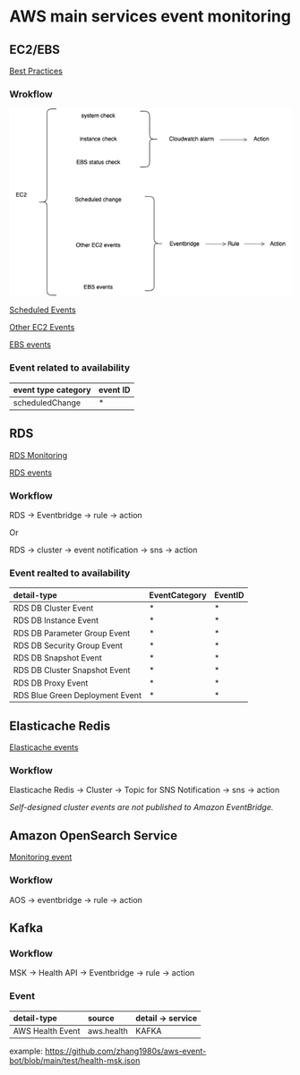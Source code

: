 # AWS main services event monitoring

## EC2/EBS

[Best Practices](https://docs.aws.amazon.com/AWSEC2/latest/UserGuide/monitoring_best_practices.html)

### Wrokflow
![EC2/EBS](./picture/aws-ec2-ebs-events.png)

[Scheduled Events](https://repost.aws/knowledge-center/eventbridge-notification-scheduled-events)


[Other EC2 Events](https://docs.aws.amazon.com/AWSEC2/latest/UserGuide/automating_with_eventbridge.html)

[EBS events](https://docs.aws.amazon.com/ebs/latest/userguide/ebs-cloud-watch-events.html)

### Event related to availability

| event type category | event ID |
| :--- | :--- |
|scheduledChange    |*         |

## RDS

[RDS Monitoring](https://docs.aws.amazon.com/AmazonRDS/latest/UserGuide/CHAP_Monitor_Logs_Events.html)

[RDS events](https://docs.aws.amazon.com/AmazonRDS/latest/UserGuide/rds-cloudwatch-events.sample.html)

### Workflow
RDS -> Eventbridge -> rule -> action

Or

RDS -> cluster -> event notification -> sns -> action

### Event realted to availability

| detail-type               | EventCategory    | EventID   |
| :--- | :--- | :--- |
| RDS DB Cluster Event      | *                | *         |
| RDS DB Instance Event     | *                | *         | 
| RDS DB Parameter Group Event     | *         | *         | 
| RDS DB Security Group Event      | *         | *         | 
| RDS DB Snapshot Event     | *                | *         |
| RDS DB Cluster Snapshot Event     | *        | *         |
| RDS DB Proxy Event     | *          | *      | *
| RDS Blue Green Deployment Event     | *      | *         |



## Elasticache Redis
[Elasticache events](https://docs.aws.amazon.com/AmazonElastiCache/latest/mem-ug/self-designed-events.html)


### Workflow
Elasticache Redis -> Cluster -> Topic for SNS Notification -> sns -> action

*Self-designed cluster events are not published to Amazon EventBridge.*

## Amazon OpenSearch Service
[Monitoring event](https://docs.aws.amazon.com/opensearch-service/latest/developerguide/monitoring-events.html)

### Workflow
AOS -> eventbridge -> rule -> action

## Kafka

### Workflow
MSK -> Health API -> Eventbridge -> rule -> action

### Event
| detail-type   | source    | detail -> service |
| :--- | :--- | :--- |
| AWS Health Event | aws.health | KAFKA |

example: https://github.com/zhang1980s/aws-event-bot/blob/main/test/health-msk.json